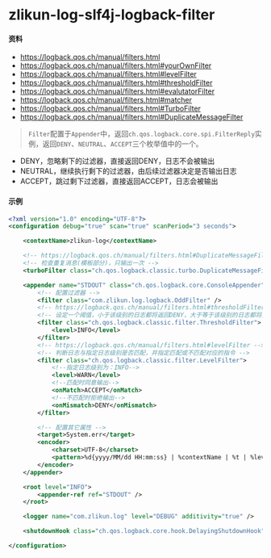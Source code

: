 # zlikun-log-slf4j-logback-filter

#### 资料
- <https://logback.qos.ch/manual/filters.html>
- <https://logback.qos.ch/manual/filters.html#yourOwnFilter>
- <https://logback.qos.ch/manual/filters.html#levelFilter>
- <https://logback.qos.ch/manual/filters.html#thresholdFilter>
- <https://logback.qos.ch/manual/filters.html#evalutatorFilter>
- <https://logback.qos.ch/manual/filters.html#matcher>
- <https://logback.qos.ch/manual/filters.html#TurboFilter>
- <https://logback.qos.ch/manual/filters.html#DuplicateMessageFilter>

> `Filter`配置于`Appender`中，返回`ch.qos.logback.core.spi.FilterReply`实例，返回`DENY`、`NEUTRAL`、`ACCEPT`三个枚举值中的一个。
- DENY，忽略剩下的过滤器，直接返回DENY，日志不会被输出
- NEUTRAL，继续执行剩下的过滤器，由后续过滤器决定是否输出日志
- ACCEPT，跳过剩下过滤器，直接返回ACCEPT，日志会被输出

#### 示例
```xml
<?xml version="1.0" encoding="UTF-8"?>
<configuration debug="true" scan="true" scanPeriod="3 seconds">

	<contextName>zlikun-log</contextName>

	<!-- https://logback.qos.ch/manual/filters.html#DuplicateMessageFilter -->
	<!-- 检查重复消息(模板部分)，只输出一次 -->
	<turboFilter class="ch.qos.logback.classic.turbo.DuplicateMessageFilter"/>

	<appender name="STDOUT" class="ch.qos.logback.core.ConsoleAppender">
		<!-- 配置过滤器 -->
		<filter class="com.zlikun.log.logback.OddFilter" />
		<!-- https://logback.qos.ch/manual/filters.html#thresholdFilter -->
		<!-- 设定一个阈值，小于该级别的日志都将返回DENY，大于等于该级别的日志都将返回NEUTRAL -->
		<filter class="ch.qos.logback.classic.filter.ThresholdFilter">
			<level>INFO</level>
		</filter>
		<!-- https://logback.qos.ch/manual/filters.html#levelFilter -->
		<!-- 判断日志与指定日志级别是否匹配，并指定匹配或不匹配对应的指令 -->
		<filter class="ch.qos.logback.classic.filter.LevelFilter">
			<!--指定日志级别为：INFO-->
			<level>WARN</level>
			<!--匹配时同意输出-->
			<onMatch>ACCEPT</onMatch>
			<!--不匹配时拒绝输出-->
			<onMismatch>DENY</onMismatch>
		</filter>

		<!-- 配置其它属性 -->
		<target>System.err</target>
		<encoder>
			<charset>UTF-8</charset>
			<pattern>%d{yyyy/MM/dd HH:mm:ss} | %contextName | %t | %level | %logger | %msg%n</pattern>
		</encoder>
	</appender>

	<root level="INFO">
		<appender-ref ref="STDOUT" />
	</root>

	<logger name="com.zlikun.log" level="DEBUG" additivity="true" />

	<shutdownHook class="ch.qos.logback.core.hook.DelayingShutdownHook" />

</configuration>
```